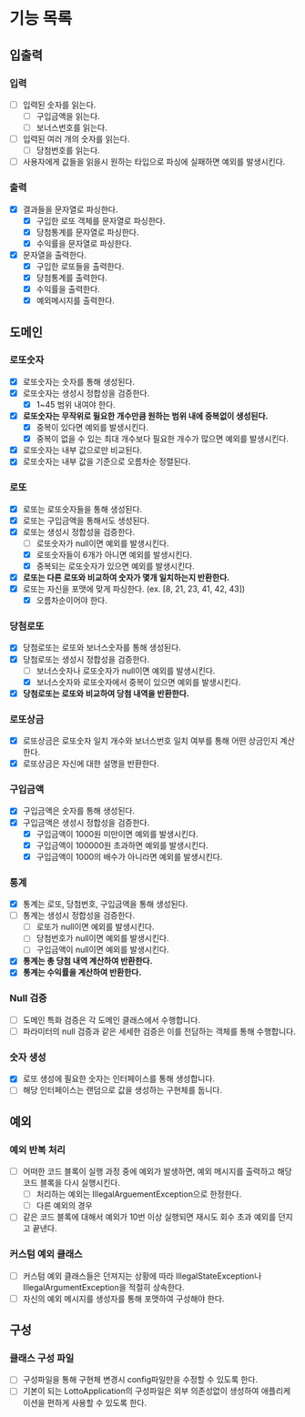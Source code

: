 # 기능 목록

## 입출력

### 입력
- [ ] 입력된 숫자를 읽는다.
  - [ ] 구입금액을 읽는다.
  - [ ] 보너스번호를 읽는다.
- [ ] 입력된 여러 개의 숫자를 읽는다.
  - [ ] 당첨번호를 읽는다.
- [ ] 사용자에게 값들을 읽을시 원하는 타입으로 파싱에 실패하면 예외를 발생시킨다.

### 출력

- [X] 결과들을 문자열로 파싱한다.
  - [X] 구입한 로또 객체를 문자열로 파싱한다.
  - [X] 당첨통계를 문자열로 파싱한다.
  - [X] 수익률을 문자열로 파싱한다.
- [X] 문자열을 출력한다.
  - [X] 구입한 로또들을 출력한다.
  - [X] 당첨통계를 출력한다.
  - [X] 수익률을 출력한다.
  - [X] 예외메시지를 출력한다.

## 도메인

### 로또숫자
- [X] 로또숫자는 숫자를 통해 생성된다.
- [X] 로또숫자는 생성시 정합성을 검증한다.
  - [X] 1~45 범위 내여야 한다.
- [X] **로또숫자는 무작위로 필요한 개수만큼 원하는 범위 내에 중복없이 생성된다.**
  - [X] 중복이 있다면 예외를 발생시킨다.
  - [X] 중복이 없을 수 있는 최대 개수보다 필요한 개수가 많으면 예외를 발생시킨다.
- [X] 로또숫자는 내부 값으로만 비교된다.
- [X] 로또숫자는 내부 값을 기준으로 오름차순 정렬된다.

### 로또
- [X] 로또는 로또숫자들을 통해 생성된다.
- [X] 로또는 구입금액을 통해서도 생성된다.
- [X] 로또는 생성시 정합성을 검증한다.
  - [ ] 로또숫자가 null이면 예외를 발생시킨다.
  - [X] 로또숫자들이 6개가 아니면 예외를 발생시킨다.
  - [X] 중복되는 로또숫자가 있으면 예외를 발생시킨다.
- [X] **로또는 다른 로또와 비교하여 숫자가 몇개 일치하는지 반환한다.**
- [X] 로또는 자신을 포맷에 맞게 파싱한다. (ex. [8, 21, 23, 41, 42, 43])
  - [X] 오름차순이어야 한다.

### 당첨로또

- [X] 당첨로또는 로또와 보너스숫자를 통해 생성된다.
- [X] 당첨로또는 생성시 정합성을 검증한다.
  - [ ] 보너스숫자나 로또숫자가 null이면 예외를 발생시킨다.
  - [X] 보너스숫자와 로또숫자에서 중복이 있으면 예외를 발생시킨다.
- [X] **당첨로또는 로또와 비교하여 당첨 내역을 반환한다.**

### 로또상금

- [X] 로또상금은 로또숫자 일치 개수와 보너스번호 일치 여부를 통해 어떤 상금인지 계산한다.
- [X] 로또상금은 자신에 대한 설명을 반환한다.

### 구입금액

- [X] 구입금액은 숫자를 통해 생성된다.
- [X] 구입금액은 생성시 정합성을 검증한다.
  - [X] 구입금액이 1000원 미만이면 예외를 발생시킨다.
  - [X] 구입금액이 100000원 초과하면 예외를 발생시킨다.
  - [X] 구입금액이 1000의 배수가 아니라면 예외를 발생시킨다.

### 통계

- [X] 통계는 로또, 당첨번호, 구입금액을 통해 생성된다.
- [ ] 통계는 생성시 정합성을 검증한다.
  - [ ] 로또가 null이면 예외를 발생시킨다.
  - [ ] 당첨번호가 null이면 예외를 발생시킨다.
  - [ ] 구입금액이 null이면 예외를 발생시킨다.
- [X] **통계는 총 당첨 내역 계산하여 반환한다.**
- [X] **통계는 수익률을 계산하여 반환한다.**

### Null 검증
- [ ] 도메인 특화 검증은 각 도메인 클래스에서 수행합니다.
- [ ] 파라미터의 null 검증과 같은 세세한 검증은 이를 전담하는 객체를 통해 수행합니다.

### 숫자 생성
- [X] 로또 생성에 필요한 숫자는 인터페이스를 통해 생성합니다.
- [ ] 해당 인터페이스는 랜덤으로 값을 생성하는 구현체를 둡니다.

## 예외

### 예외 반복 처리
- [ ] 어떠한 코드 블록이 실행 과정 중에 예외가 발생하면, 예외 메시지를 출력하고 해당 코드 블록을 다시 실행시킨다.
  - [ ] 처리하는 예외는 IllegalArguementException으로 한정한다.
  - [ ] 다른 예외의 경우
- [ ] 같은 코드 블록에 대해서 예외가 10번 이상 실행되면 재시도 회수 초과 예외를 던지고 끝낸다.

### 커스텀 예외 클래스
- [ ] 커스텀 예외 클래스들은 던져지는 상황에 따라 IllegalStateException나 IllegalArgumentException을 적절히 상속한다.
- [ ] 자신의 예외 메시지를 생성자를 통해 포맷하여 구성해야 한다.

## 구성

### 클래스 구성 파일

- [ ] 구성파일을 통해 구현체 변경시 config파일만을 수정할 수 있도록 한다.
- [ ] 기본이 되는 LottoApplication의 구성파일은 외부 의존성없이 생성하여 애플리케이션을 편하게 사용할 수 있도록 한다.